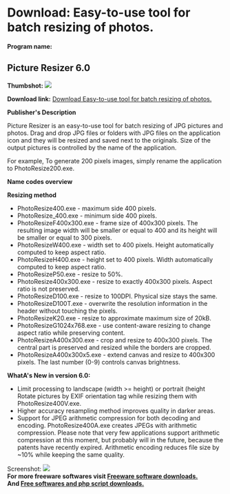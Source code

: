 # Download: Easy-to-use tool for batch resizing of photos.

**Program name:**

## Picture Resizer 6.0

  
**Thumbshot:** ![](http://www.freewarefiles.com/screenshot/picresizer_md.gif)   
  
**Download link:** [Download Easy-to-use tool for batch resizing of photos.](http://freesoftwares.boysofts.com/Picture-Resizer_program_15820.html)  
  


**Publisher's Description**  
  


Picture Resizer is an easy-to-use tool for batch resizing of JPG pictures and photos. Drag and drop JPG files or folders with JPG files on the application icon and they will be resized and saved next to the originals. Size of the output pictures is controlled by the name of the application. 

For example, To generate 200 pixels images, simply rename the application to PhotoResize200.exe.

**Name codes overview**

**Resizing method**

  * PhotoResize400.exe - maximum side 400 pixels. 
  * PhotoResize_400.exe - minimum side 400 pixels. 
  * PhotoResizeF400x300.exe - frame size of 400x300 pixels. The resulting image width will be smaller or equal to 400 and its height will be smaller or equal to 300 pixels. 
  * PhotoResizeW400.exe - width set to 400 pixels. Height automatically computed to keep aspect ratio. 
  * PhotoResizeH400.exe - height set to 400 pixels. Width automatically computed to keep aspect ratio. 
  * PhotoResizeP50.exe - resize to 50%. 
  * PhotoResize400x300.exe - resize to exactly 400x300 pixels. Aspect ratio is not preserved. 
  * PhotoResizeD100.exe - resize to 100DPI. Physical size stays the same. 
  * PhotoResizeD100T.exe - overwrite the resolution information in the header without touching the pixels. 
  * PhotoResizeK20.exe - resize to approximate maximum size of 20kB. 
  * PhotoResizeG1024x768.exe - use content-aware resizing to change aspect ratio while preserving content. 
  * PhotoResizeA400x300.exe - crop and resize to 400x300 pixels. The central part is preserved and resized while the borders are cropped. 
  * PhotoResizeA400x300x5.exe - extend canvas and resize to 400x300 pixels. The last number (0-9) controls canvas brightness. 

**WhatA's New in version 6.0:**

  * Limit processing to landscape (width >= height) or portrait (height Rotate pictures by EXIF orientation tag while resizing them with PhotoResize400V.exe. 
  * Higher accuracy resampling method improves quality in darker areas. 
  * Support for JPEG arithmetic compression for both decoding and encoding. PhotoResize400A.exe creates JPEGs with arithmetic compression. Please note that very few applications support arithmetic compression at this moment, but probably will in the future, because the patents have recently expired. Arithmetic encoding reduces file size by ~10% while keeping the same quality. 

  
  
Screenshot: ![](http://www.freewarefiles.com/screenshot/picresizer.gif)   
**For more freeware softwares visit [Freeware software downloads.](http://freesoftwares.boysofts.com/)**   
**And [Free softwares and php script downloads.](http://www.boysofts.com/)**
